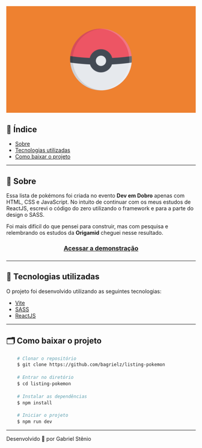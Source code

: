 <img src="./public/logo.png" alt="Pokébola" />

## 📌 Índice

- [Sobre](#-sobre)
- [Tecnologias utilizadas](#-tecnologias-utilizadas)
- [Como baixar o projeto](#-como-baixar-o-projeto)

---

## 🔖 Sobre

Essa lista de pokémons foi criada no evento **Dev em Dobro** apenas com HTML, CSS e JavaScript. No intuito de continuar com os meus estudos de ReactJS, escrevi o código do zero utilizando o framework e para a parte do design o SASS.

Foi mais difícil do que pensei para construir, mas com pesquisa e relembrando os estudos da **Origamid** cheguei nesse resultado.

<h3 align="center">
    <a href="https://dogs-project-delta.vercel.app/">Acessar a demonstração</a>
<h3>

---

## 🚀 Tecnologias utilizadas

O projeto foi desenvolvido utilizando as seguintes tecnologias:

- [Vite](https://vitejs.dev/)
- [SASS](https://nextjs.org/docs/app/building-your-application/styling/css-modules)
- [ReactJS](https://react.dev/)

---

## 🗂 Como baixar o projeto

```bash
    # Clonar o repositório
    $ git clone https://github.com/bagrielz/listing-pokemon

    # Entrar no diretório
    $ cd listing-pokemon

    # Instalar as dependências
    $ npm install

    # Iniciar o projeto
    $ npm run dev
```

---

Desenvolvido 🤘 por Gabriel Stênio
